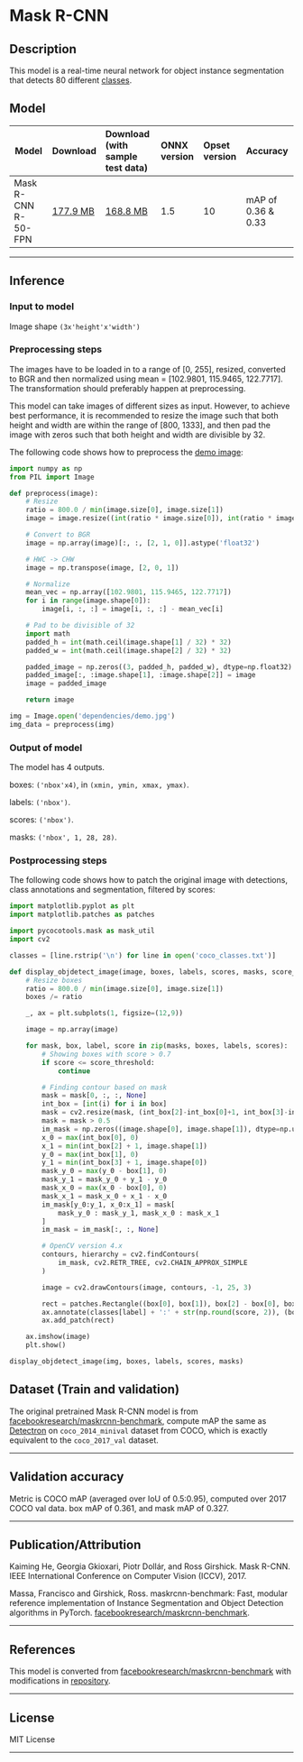 <!--- SPDX-License-Identifier: Apache-2.0 -->

# Mask R-CNN

## Description
This model is a real-time neural network for object instance segmentation that detects 80 different [classes](dependencies/coco_classes.txt).

## Model

|Model        |Download  | Download (with sample test data)|ONNX version|Opset version|Accuracy |
|-------------|:--------------|:--------------|:--------------|:--------------|:--------------|
|Mask R-CNN R-50-FPN      |[177.9 MB](model/MaskRCNN-10.onnx) | [168.8 MB](model/MaskRCNN-10.tar.gz) |1.5 |10 |mAP of 0.36 & 0.33 |


<hr>

## Inference

### Input to model
Image shape `(3x'height'x'width')`

### Preprocessing steps
The images have to be loaded in to a range of [0, 255], resized, converted to BGR and then normalized using mean = [102.9801, 115.9465, 122.7717]. The transformation should preferably happen at preprocessing.

This model can take images of different sizes as input. However, to achieve best performance, it is recommended to resize the image such that both height and width are within the range of [800, 1333], and then pad the image with zeros such that both height and width are divisible by 32.

The following code shows how to preprocess the [demo image](dependencies/demo.jpg):

```python
import numpy as np
from PIL import Image

def preprocess(image):
    # Resize
    ratio = 800.0 / min(image.size[0], image.size[1])
    image = image.resize((int(ratio * image.size[0]), int(ratio * image.size[1])), Image.BILINEAR)

    # Convert to BGR
    image = np.array(image)[:, :, [2, 1, 0]].astype('float32')

    # HWC -> CHW
    image = np.transpose(image, [2, 0, 1])

    # Normalize
    mean_vec = np.array([102.9801, 115.9465, 122.7717])
    for i in range(image.shape[0]):
        image[i, :, :] = image[i, :, :] - mean_vec[i]

    # Pad to be divisible of 32
    import math
    padded_h = int(math.ceil(image.shape[1] / 32) * 32)
    padded_w = int(math.ceil(image.shape[2] / 32) * 32)

    padded_image = np.zeros((3, padded_h, padded_w), dtype=np.float32)
    padded_image[:, :image.shape[1], :image.shape[2]] = image
    image = padded_image

    return image

img = Image.open('dependencies/demo.jpg')
img_data = preprocess(img)
```

### Output of model
The model has 4 outputs.

boxes: `('nbox'x4)`, in `(xmin, ymin, xmax, ymax)`.

labels: `('nbox')`.

scores: `('nbox')`.

masks: `('nbox', 1, 28, 28)`.

### Postprocessing steps

The following code shows how to patch the original image with detections, class annotations and segmentation, filtered by scores:

```python
import matplotlib.pyplot as plt
import matplotlib.patches as patches

import pycocotools.mask as mask_util
import cv2

classes = [line.rstrip('\n') for line in open('coco_classes.txt')]

def display_objdetect_image(image, boxes, labels, scores, masks, score_threshold=0.7):
    # Resize boxes
    ratio = 800.0 / min(image.size[0], image.size[1])
    boxes /= ratio

    _, ax = plt.subplots(1, figsize=(12,9))

    image = np.array(image)

    for mask, box, label, score in zip(masks, boxes, labels, scores):
        # Showing boxes with score > 0.7
        if score <= score_threshold:
            continue

        # Finding contour based on mask
        mask = mask[0, :, :, None]
        int_box = [int(i) for i in box]
        mask = cv2.resize(mask, (int_box[2]-int_box[0]+1, int_box[3]-int_box[1]+1))
        mask = mask > 0.5
        im_mask = np.zeros((image.shape[0], image.shape[1]), dtype=np.uint8)
        x_0 = max(int_box[0], 0)
        x_1 = min(int_box[2] + 1, image.shape[1])
        y_0 = max(int_box[1], 0)
        y_1 = min(int_box[3] + 1, image.shape[0])
        mask_y_0 = max(y_0 - box[1], 0)
        mask_y_1 = mask_y_0 + y_1 - y_0
        mask_x_0 = max(x_0 - box[0], 0)
        mask_x_1 = mask_x_0 + x_1 - x_0
        im_mask[y_0:y_1, x_0:x_1] = mask[
            mask_y_0 : mask_y_1, mask_x_0 : mask_x_1
        ]
        im_mask = im_mask[:, :, None]

        # OpenCV version 4.x
        contours, hierarchy = cv2.findContours(
            im_mask, cv2.RETR_TREE, cv2.CHAIN_APPROX_SIMPLE
        )

        image = cv2.drawContours(image, contours, -1, 25, 3)

        rect = patches.Rectangle((box[0], box[1]), box[2] - box[0], box[3] - box[1], linewidth=1, edgecolor='b', facecolor='none')
        ax.annotate(classes[label] + ':' + str(np.round(score, 2)), (box[0], box[1]), color='w', fontsize=12)
        ax.add_patch(rect)

    ax.imshow(image)
    plt.show()

display_objdetect_image(img, boxes, labels, scores, masks)
```



## Dataset (Train and validation)
The original pretrained Mask R-CNN model is from [facebookresearch/maskrcnn-benchmark](https://github.com/facebookresearch/maskrcnn-benchmark), compute mAP the same as [Detectron](https://github.com/facebookresearch/Detectron) on `coco_2014_minival` dataset from COCO, which is exactly equivalent to the `coco_2017_val` dataset.
<hr>

## Validation accuracy
Metric is COCO mAP (averaged over IoU of 0.5:0.95), computed over 2017 COCO val data.
box mAP of 0.361, and mask mAP of 0.327.
<hr>

## Publication/Attribution
Kaiming He, Georgia Gkioxari, Piotr Dollár, and Ross Girshick. Mask R-CNN. IEEE International Conference on Computer Vision (ICCV), 2017.

Massa, Francisco and Girshick, Ross. maskrcnn-benchmark: Fast, modular reference implementation of Instance Segmentation and Object Detection algorithms in PyTorch. [facebookresearch/maskrcnn-benchmark](https://github.com/facebookresearch/maskrcnn-benchmark).
<hr>

## References
This model is converted from [facebookresearch/maskrcnn-benchmark](https://github.com/facebookresearch/maskrcnn-benchmark) with modifications in [repository](https://github.com/BowenBao/maskrcnn-benchmark/tree/onnx_stage).
<hr>

## License
MIT License
<hr>

